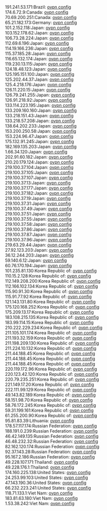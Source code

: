 191.241.53.171:Brazil: [ovpn config](vpn/191_241_53_171.ovpn)  
174.6.72.9:Canada: [ovpn config](vpn/174_6_72_9.ovpn)  
70.69.200.251:Canada: [ovpn config](vpn/70_69_200_251.ovpn)  
65.21.182.173:Germany: [ovpn config](vpn/65_21_182_173.ovpn)  
101.2.152.118:Japan: [ovpn config](vpn/101_2_152_118.ovpn)  
103.152.178.62:Japan: [ovpn config](vpn/103_152_178_62.ovpn)  
106.73.28.224:Japan: [ovpn config](vpn/106_73_28_224.ovpn)  
112.69.6.196:Japan: [ovpn config](vpn/112_69_6_196.ovpn)  
114.19.166.236:Japan: [ovpn config](vpn/114_19_166_236.ovpn)  
115.37.185.28:Japan: [ovpn config](vpn/115_37_185_28.ovpn)  
116.65.132.174:Japan: [ovpn config](vpn/116_65_132_174.ovpn)  
119.230.13.115:Japan: [ovpn config](vpn/119_230_13_115.ovpn)  
124.18.48.123:Japan: [ovpn config](vpn/124_18_48_123.ovpn)  
125.195.151.100:Japan: [ovpn config](vpn/125_195_151_100.ovpn)  
125.202.44.37:Japan: [ovpn config](vpn/125_202_44_37.ovpn)  
125.4.218.176:Japan: [ovpn config](vpn/125_4_218_176.ovpn)  
126.11.220.15:Japan: [ovpn config](vpn/126_11_220_15.ovpn)  
126.79.241.255:Japan: [ovpn config](vpn/126_79_241_255.ovpn)  
126.91.218.92:Japan: [ovpn config](vpn/126_91_218_92.ovpn)  
133.114.223.195:Japan: [ovpn config](vpn/133_114_223_195.ovpn)  
133.209.160.160:Japan: [ovpn config](vpn/133_209_160_160.ovpn)  
133.218.151.43:Japan: [ovpn config](vpn/133_218_151_43.ovpn)  
133.218.57.208:Japan: [ovpn config](vpn/133_218_57_208.ovpn)  
138.64.202.233:Japan: [ovpn config](vpn/138_64_202_233.ovpn)  
153.200.250.58:Japan: [ovpn config](vpn/153_200_250_58.ovpn)  
153.224.96.47:Japan: [ovpn config](vpn/153_224_96_47.ovpn)  
175.132.91.245:Japan: [ovpn config](vpn/175_132_91_245.ovpn)  
182.169.135.203:Japan: [ovpn config](vpn/182_169_135_203.ovpn)  
1.66.34.120:Japan: [ovpn config](vpn/1_66_34_120.ovpn)  
202.91.60.182:Japan: [ovpn config](vpn/202_91_60_182.ovpn)  
210.20.179.124:Japan: [ovpn config](vpn/210_20_179_124.ovpn)  
219.100.37.104:Japan: [ovpn config](vpn/219_100_37_104.ovpn)  
219.100.37.105:Japan: [ovpn config](vpn/219_100_37_105.ovpn)  
219.100.37.107:Japan: [ovpn config](vpn/219_100_37_107.ovpn)  
219.100.37.13:Japan: [ovpn config](vpn/219_100_37_13.ovpn)  
219.100.37.177:Japan: [ovpn config](vpn/219_100_37_177.ovpn)  
219.100.37.182:Japan: [ovpn config](vpn/219_100_37_182.ovpn)  
219.100.37.19:Japan: [ovpn config](vpn/219_100_37_19.ovpn)  
219.100.37.31:Japan: [ovpn config](vpn/219_100_37_31.ovpn)  
219.100.37.49:Japan: [ovpn config](vpn/219_100_37_49.ovpn)  
219.100.37.51:Japan: [ovpn config](vpn/219_100_37_51.ovpn)  
219.100.37.55:Japan: [ovpn config](vpn/219_100_37_55.ovpn)  
219.100.37.58:Japan: [ovpn config](vpn/219_100_37_58.ovpn)  
219.100.37.86:Japan: [ovpn config](vpn/219_100_37_86.ovpn)  
219.100.37.87:Japan: [ovpn config](vpn/219_100_37_87.ovpn)  
219.100.37.96:Japan: [ovpn config](vpn/219_100_37_96.ovpn)  
219.63.29.44:Japan: [ovpn config](vpn/219_63_29_44.ovpn)  
27.92.123.203:Japan: [ovpn config](vpn/27_92_123_203.ovpn)  
36.12.244.203:Japan: [ovpn config](vpn/36_12_244_203.ovpn)  
59.140.6.12:Japan: [ovpn config](vpn/59_140_6_12.ovpn)  
60.76.170.194:Japan: [ovpn config](vpn/60_76_170_194.ovpn)  
101.235.81.130:Korea Republic of: [ovpn config](vpn/101_235_81_130.ovpn)  
110.15.2.128:Korea Republic of: [ovpn config](vpn/110_15_2_128.ovpn)  
112.149.208.200:Korea Republic of: [ovpn config](vpn/112_149_208_200.ovpn)  
112.166.102.134:Korea Republic of: [ovpn config](vpn/112_166_102_134.ovpn)  
115.90.91.30:Korea Republic of: [ovpn config](vpn/115_90_91_30.ovpn)  
115.91.77.92:Korea Republic of: [ovpn config](vpn/115_91_77_92.ovpn)  
121.143.131.80:Korea Republic of: [ovpn config](vpn/121_143_131_80.ovpn)  
175.120.168.252:Korea Republic of: [ovpn config](vpn/175_120_168_252.ovpn)  
175.209.13.17:Korea Republic of: [ovpn config](vpn/175_209_13_17.ovpn)  
183.108.215.135:Korea Republic of: [ovpn config](vpn/183_108_215_135.ovpn)  
183.99.114.15:Korea Republic of: [ovpn config](vpn/183_99_114_15.ovpn)  
210.222.229.234:Korea Republic of: [ovpn config](vpn/210_222_229_234.ovpn)  
211.105.101.174:Korea Republic of: [ovpn config](vpn/211_105_101_174.ovpn)  
211.193.32.159:Korea Republic of: [ovpn config](vpn/211_193_32_159.ovpn)  
211.198.209.130:Korea Republic of: [ovpn config](vpn/211_198_209_130.ovpn)  
211.224.10.132:Korea Republic of: [ovpn config](vpn/211_224_10_132.ovpn)  
211.44.188.45:Korea Republic of: [ovpn config](vpn/211_44_188_45.ovpn)  
211.44.188.45:Korea Republic of: [ovpn config](vpn/211_44_188_45.ovpn)  
211.44.188.45:Korea Republic of: [ovpn config](vpn/211_44_188_45.ovpn)  
220.119.172.96:Korea Republic of: [ovpn config](vpn/220_119_172_96.ovpn)  
220.123.42.120:Korea Republic of: [ovpn config](vpn/220_123_42_120.ovpn)  
220.79.235.251:Korea Republic of: [ovpn config](vpn/220_79_235_251.ovpn)  
221.149.17.20:Korea Republic of: [ovpn config](vpn/221_149_17_20.ovpn)  
222.111.99.129:Korea Republic of: [ovpn config](vpn/222_111_99_129.ovpn)  
49.143.82.189:Korea Republic of: [ovpn config](vpn/49_143_82_189.ovpn)  
58.151.98.70:Korea Republic of: [ovpn config](vpn/58_151_98_70.ovpn)  
58.76.172.245:Korea Republic of: [ovpn config](vpn/58_76_172_245.ovpn)  
59.31.199.161:Korea Republic of: [ovpn config](vpn/59_31_199_161.ovpn)  
61.255.200.90:Korea Republic of: [ovpn config](vpn/61_255_200_90.ovpn)  
95.81.83.39:Lithuania: [ovpn config](vpn/95_81_83_39.ovpn)  
178.57.117.174:Russian Federation: [ovpn config](vpn/178_57_117_174.ovpn)  
188.191.0.239:Russian Federation: [ovpn config](vpn/188_191_0_239.ovpn)  
46.42.149.135:Russian Federation: [ovpn config](vpn/46_42_149_135.ovpn)  
46.48.232.32:Russian Federation: [ovpn config](vpn/46_48_232_32.ovpn)  
82.162.120.174:Russian Federation: [ovpn config](vpn/82_162_120_174.ovpn)  
92.37.143.28:Russian Federation: [ovpn config](vpn/92_37_143_28.ovpn)  
95.167.2.186:Russian Federation: [ovpn config](vpn/95_167_2_186.ovpn)  
49.228.107.171:Thailand: [ovpn config](vpn/49_228_107_171.ovpn)  
49.228.176.1:Thailand: [ovpn config](vpn/49_228_176_1.ovpn)  
174.160.225.138:United States: [ovpn config](vpn/174_160_225_138.ovpn)  
24.253.99.103:United States: [ovpn config](vpn/24_253_99_103.ovpn)  
47.143.190.36:United States: [ovpn config](vpn/47_143_190_36.ovpn)  
66.232.223.241:United States: [ovpn config](vpn/66_232_223_241.ovpn)  
118.71.133.1:Viet Nam: [ovpn config](vpn/118_71_133_1.ovpn)  
183.81.63.180:Viet Nam: [ovpn config](vpn/183_81_63_180.ovpn)  
1.53.38.242:Viet Nam: [ovpn config](vpn/1_53_38_242.ovpn)  
